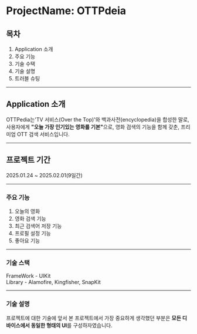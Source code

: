 # ProjectName: OTTPdeia

## 목차
1. Application 소개
2. 주요 기능
3. 기술 수택
4. 기술 설명
5. 트러블 슈팅

***

## Application 소개
OTTPedia는'TV 서비스(Over the Top)'와 백과사전(encyclopedia)을 합성한 말로, 사용자에게 <b>"오늘 가장 인기있는 영화를 기본"</b>으로, 영화 검색의 기능을 함께 갖춘, 프리미엄 OTT 검색 서비스입니다.

***

## 프로젝트 기간
2025.01.24 ~ 2025.02.01(9일간)

***

### 주요 기능
1. 오늘의 영화
2. 영화 검색 기능
3. 최근 검색어 저장 기능
4. 프로필 설정 기능
5. 좋아요 기능

***
### 기술 스택
FrameWork - UIKit  
Library - Alamofire, Kingfisher, SnapKit

***
### 기술 설명
프로젝트에 대한 기술에 앞서 본 프로젝트에서 가장 중요하게 생각했던 부분은 <b>모든 디바이스에서 동일한 형태의 UI</b>를 구성하자였습니다.




